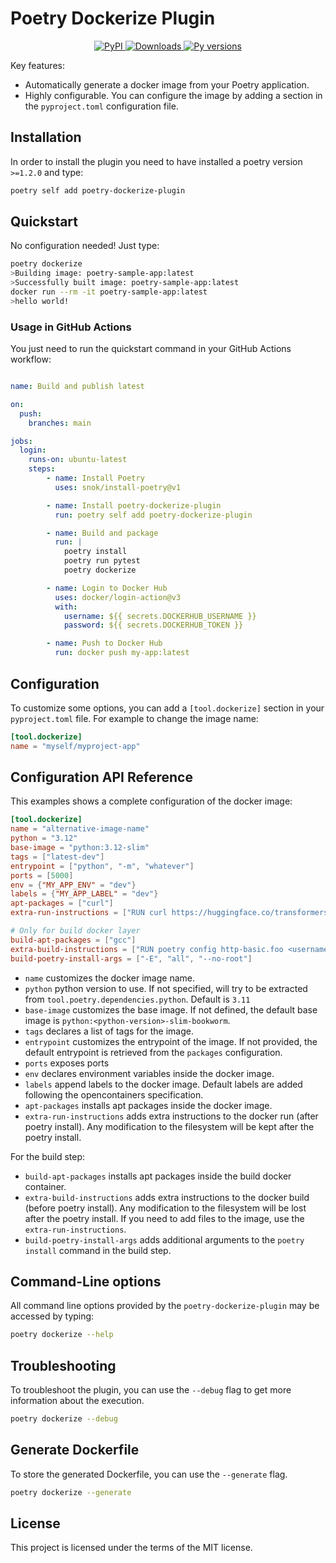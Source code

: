 # Poetry Dockerize Plugin

<p align="center">
  <a href="https://pypi.org/project/poetry-dockerize-plugin/">
    <img src="https://img.shields.io/pypi/v/poetry-dockerize-plugin?color=green&amp;label=pypi%20package" alt="PyPI">
  </a>
  <a href="https://pepy.tech/project/poetry-dockerize-plugin">
    <img src="https://static.pepy.tech/badge/poetry-dockerize-plugin" alt="Downloads">
  </a>
  <a href="">
    <img src="https://img.shields.io/pypi/pyversions/poetry-dockerize-plugin?color=green" alt="Py versions">
  </a>
</p>


Key features:

* Automatically generate a docker image from your Poetry application.
* Highly configurable. You can configure the image by adding a section in the `pyproject.toml` configuration file.

## Installation

In order to install the plugin you need to have installed a poetry version `>=1.2.0` and type:

```bash
poetry self add poetry-dockerize-plugin
```

## Quickstart

No configuration needed! Just type:
```bash
poetry dockerize
>Building image: poetry-sample-app:latest
>Successfully built image: poetry-sample-app:latest
docker run --rm -it poetry-sample-app:latest
>hello world!
```

### Usage in GitHub Actions
You just need to run the quickstart command in your GitHub Actions workflow:
```yaml

name: Build and publish latest

on:
  push:
    branches: main

jobs:
  login:
    runs-on: ubuntu-latest
    steps:
        - name: Install Poetry
          uses: snok/install-poetry@v1

        - name: Install poetry-dockerize-plugin
          run: poetry self add poetry-dockerize-plugin

        - name: Build and package
          run: |
            poetry install
            poetry run pytest
            poetry dockerize

        - name: Login to Docker Hub
          uses: docker/login-action@v3
          with:
            username: ${{ secrets.DOCKERHUB_USERNAME }}
            password: ${{ secrets.DOCKERHUB_TOKEN }}

        - name: Push to Docker Hub
          run: docker push my-app:latest
```

## Configuration
To customize some options, you can add a `[tool.dockerize]` section in your `pyproject.toml` file. For example to change the image name:

```toml
[tool.dockerize]
name = "myself/myproject-app"
```

## Configuration API Reference

This examples shows a complete configuration of the docker image:

```toml
[tool.dockerize]
name = "alternative-image-name"
python = "3.12"
base-image = "python:3.12-slim"
tags = ["latest-dev"]
entrypoint = ["python", "-m", "whatever"]
ports = [5000]
env = {"MY_APP_ENV" = "dev"}
labels = {"MY_APP_LABEL" = "dev"}
apt-packages = ["curl"]
extra-run-instructions = ["RUN curl https://huggingface.co/transformers/"]

# Only for build docker layer
build-apt-packages = ["gcc"]
extra-build-instructions = ["RUN poetry config http-basic.foo <username> <password>"]
build-poetry-install-args = ["-E", "all", "--no-root"]

```

* `name` customizes the docker image name. 
* `python` python version to use. If not specified, will try to be extracted from `tool.poetry.dependencies.python`. Default is `3.11`
* `base-image` customizes the base image. If not defined, the default base image is `python:<python-version>-slim-bookworm`. 
* `tags` declares a list of tags for the image.
* `entrypoint` customizes the entrypoint of the image. If not provided, the default entrypoint is retrieved from the `packages` configuration.
* `ports` exposes ports
* `env` declares environment variables inside the docker image.
* `labels` append labels to the docker image. Default labels are added following the opencontainers specification.
* `apt-packages` installs apt packages inside the docker image.
* `extra-run-instructions` adds extra instructions to the docker run (after poetry install). Any modification to the filesystem will be kept after the poetry install.

For the build step:
* `build-apt-packages` installs apt packages inside the build docker container.
* `extra-build-instructions` adds extra instructions to the docker build (before poetry install). Any modification to the filesystem will be lost after the poetry install. If you need to add files to the image, use the `extra-run-instructions`.
* `build-poetry-install-args` adds additional arguments to the `poetry install` command in the build step.


## Command-Line options

All command line options provided by the `poetry-dockerize-plugin` may be accessed by typing:

```bash
poetry dockerize --help
```

## Troubleshooting

To troubleshoot the plugin, you can use the `--debug` flag to get more information about the execution.

```bash
poetry dockerize --debug
```

## Generate Dockerfile

To store the generated Dockerfile, you can use the `--generate` flag.

```bash
poetry dockerize --generate
```

## License

This project is licensed under the terms of the MIT license.
